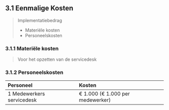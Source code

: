 ## 3.1 Eenmalige Kosten

> Implementatiebedrag
> 
> - Materiële kosten
> - Personeelskosten

### 3.1.1 Materiële kosten

> Voor het opzetten van de servicedesk

### 3.1.2 Personeelskosten

| Personeel                 | Kosten                           |
| :--------                 | :-----                           |
| 1 Medewerkers servicedesk | € 1.000 (€ 1.000 per medewerker) |
